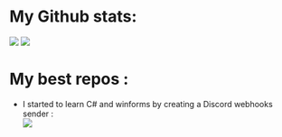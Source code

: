 <h1>My Github stats: </h1>
<img src='https://github-readme-stats.vercel.app/api?username=Kunah&count_private=true&bg_color=2c2f33&text_color=E5E7EB&title_color=01acfb&border_color=01acfb'/>
<img src='https://github-readme-stats.vercel.app/api/top-langs/?username=Kunah&layout=compact&hide=lua,batchfile&bg_color=2c2f33&title_color=01acfb&text_color=E5E7EB&border_color=01acfb'/>
<h1>My best repos : </h1>
<ul>
    <li>I started to learn C# and winforms by creating a Discord webhooks sender :</li>
        <img src="https://github-readme-stats.vercel.app/api/pin/?username=Kunah&repo=Discord-Webhook-Sender&bg_color=2c2f33&title_color=01acfb&text_color=E5E7EB&border_color=01acfb" />
</ul>
